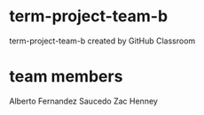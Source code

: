 # term-project-team-b
term-project-team-b created by GitHub Classroom

# team members
Alberto Fernandez Saucedo
Zac Henney
